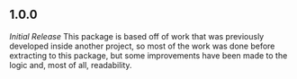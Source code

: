 ## 1.0.0

*Initial Release*
This package is based off of work that was previously developed inside another project, so most of the work was done before extracting to this package, but some improvements have been made to the logic and, most of all, readability.
